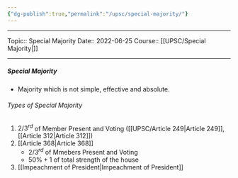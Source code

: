 ```yaml
---
{"dg-publish":true,"permalink":"/upsc/special-majority/"}
---
```


----
Topic:: Special Majority
Date:: 2022-06-25
Course:: [[UPSC/Special Majority\|]] 

----
##### Special Majority 
- Majority which is not simple, effective and absolute.

###### Types of Special Majority 
1. $2/3^r$$^d$ of Member Present and Voting ([[UPSC/Article 249\|Article 249]], [[Article 312\|Article 312]])
2. [[Article 368\|Article 368]] 
	- $2/3^r$$^d$ of Mmebers Present and Voting 
	- $50\%+1$ of total strength of the house
3. [[Impeachment of President\|Impeachment of President]] 


